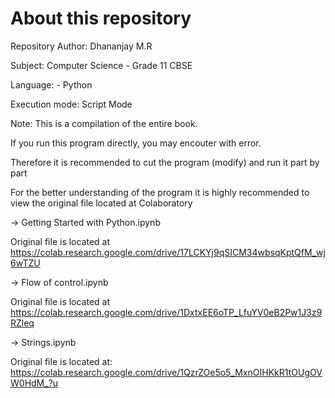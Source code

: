 # About this repository

Repository Author: Dhananjay M.R

Subject: Computer Science - Grade 11 CBSE

Language: - Python

Execution mode: Script Mode

Note: This is a compilation of the entire book. 

If you run this program directly, you may encouter with error.

Therefore it is recommended to cut the program (modify) and run it part by part

For the better understanding of the program it is highly recommended to view the original file located at Colaboratory

-> Getting Started with Python.ipynb

Original file is located at
    https://colab.research.google.com/drive/17LCKYj9qSICM34wbsqKptQfM_wj6wTZU

-> Flow of control.ipynb

Original file is located at
    https://colab.research.google.com/drive/1DxtxEE6oTP_LfuYV0eB2Pw1J3z9RZleq

-> Strings.ipynb

Original file is located at:
    https://colab.research.google.com/drive/1QzrZOe5o5_MxnOIHKkR1tOUgOVW0HdM_?u
